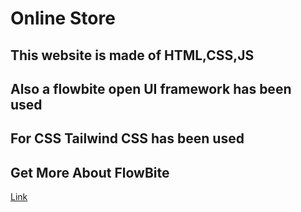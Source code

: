 # Online Store

## This website is made of HTML,CSS,JS

## Also a flowbite open UI framework has been used
## For CSS Tailwind CSS has been used

## Get More About FlowBite

[Link](https://flowbite.com/)

